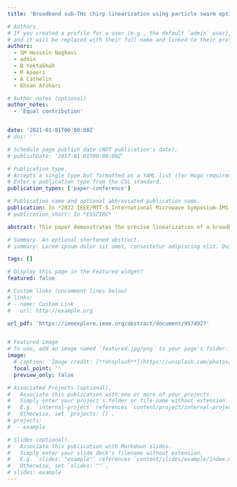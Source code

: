 ```yaml
---
title: 'Broadband sub-THz chirp linearization using particle swarm optimization for precision metrology applications'

# Authors
# If you created a profile for a user (e.g., the default `admin` user), write the username (folder name) here
# and it will be replaced with their full name and linked to their profile.
authors:
  - SM Hossein Naghavi
  - admin
  - B Yektakhah
  - M Aseeri
  - A Cathelin
  - Ehsan Afshari

# Author notes (optional)
author_notes:
  - 'Equal contribution'


date: '2021-01-01T00:00:00Z'
# doi: ''

# Schedule page publish date (NOT publication's date).
# publishDate: '2017-01-01T00:00:00Z'

# Publication type.
# Accepts a single type but formatted as a YAML list (for Hugo requirements).
# Enter a publication type from the CSL standard.
publication_types: ['paper-conference']

# Publication name and optional abbreviated publication name.
publication: In *2022 IEEE/MTT-S International Microwave Symposium-IMS 2022*
# publication_short: In *ESSCIRC*

abstract: This paper demonstrates the precise linearization of a broadband sub-THz FMCW chirp via a particle swarm optimization technique to enable extremely high-resolution and accurate range measurements. A detailed explanation of the implemented particle swarm optimization is presented. The frequency chirp has 66.7GHz bandwidth from 191GHz to 257.7GHz with a standard deviation of 241KHz, relative to linearity. We show that this chirp has an accuracy of 61µm in the range of 61cm, which is equivalent to a 0.01 % range error. We also illustrate that the linearized chirp holds its linearity for large range target displacements. This accuracy level is beneficial to industrial metrology applications like small defect detection on highly smooth surfaces.

# Summary. An optional shortened abstract.
# summary: Lorem ipsum dolor sit amet, consectetur adipiscing elit. Duis posuere tellus ac convallis placerat. Proin tincidunt magna sed ex sollicitudin condimentum.

tags: []

# Display this page in the Featured widget?
featured: false

# Custom links (uncomment lines below)
# links:
# - name: Custom Link
#   url: http://example.org

url_pdf: 'https://ieeexplore.ieee.org/abstract/document/9574927'


# Featured image
# To use, add an image named `featured.jpg/png` to your page's folder.
image:
  # caption: 'Image credit: [**Unsplash**](https://unsplash.com/photos/pLCdAaMFLTE)'
  focal_point: ''
  preview_only: false

# Associated Projects (optional).
#   Associate this publication with one or more of your projects.
#   Simply enter your project's folder or file name without extension.
#   E.g. `internal-project` references `content/project/internal-project/index.md`.
#   Otherwise, set `projects: []`.
# projects:
#  - example

# Slides (optional).
#   Associate this publication with Markdown slides.
#   Simply enter your slide deck's filename without extension.
#   E.g. `slides: "example"` references `content/slides/example/index.md`.
#   Otherwise, set `slides: ""`.
# slides: example
---
```

